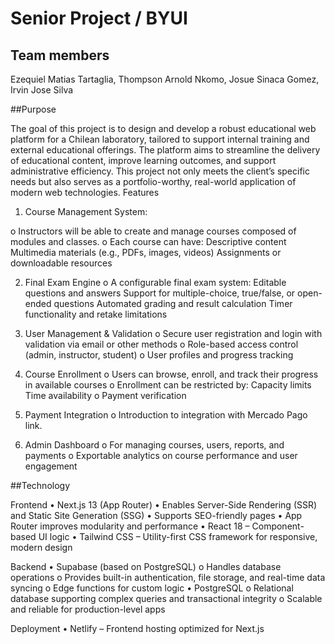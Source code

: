# Senior Project / BYUI

## Team members

Ezequiel Matias Tartaglia, Thompson Arnold Nkomo, Josue Sinaca Gomez, Irvin Jose Silva

##Purpose

The goal of this project is to design and develop a robust educational web platform for a Chilean laboratory, tailored to support internal training and external educational offerings. The platform aims to streamline the delivery of educational content, improve learning outcomes, and support administrative efficiency. This project not only meets the client’s specific needs but also serves as a portfolio-worthy, real-world application of modern web technologies.
Features

1.	Course Management System:

  o	Instructors will be able to create and manage courses composed of modules and classes. 
  o	Each course can have: Descriptive content Multimedia materials (e.g., PDFs, images, videos) Assignments or downloadable resources 
  
2.	Final Exam Engine 
  o	A configurable final exam system: Editable questions and answers Support for multiple-choice, true/false, or open-ended questions Automated grading and result calculation Timer functionality and retake limitations

3.	User Management & Validation 
  o	Secure user registration and login with validation via email or other methods 
  o	Role-based access control (admin, instructor, student) 
  o	User profiles and progress tracking

4.	Course Enrollment 
  o	Users can browse, enroll, and track their progress in available courses 
  o	Enrollment can be restricted by: Capacity limits Time availability 
  o	Payment verification

5.	Payment Integration 
  o	Introduction to integration with Mercado Pago link.

6.	Admin Dashboard 
  o	For managing courses, users, reports, and payments 
  o	Exportable analytics on course performance and user engagement

##Technology

Frontend
•	Next.js 13 (App Router)
•	Enables Server-Side Rendering (SSR) and Static Site Generation (SSG)
•	Supports SEO-friendly pages
•	App Router improves modularity and performance
•	React 18 – Component-based UI logic
•	Tailwind CSS – Utility-first CSS framework for responsive, modern design

Backend
•	Supabase (based on PostgreSQL)
  o	Handles database operations
  o	Provides built-in authentication, file storage, and real-time data syncing
  o	Edge functions for custom logic
•	PostgreSQL
  o	Relational database supporting complex queries and transactional integrity
  o	Scalable and reliable for production-level apps
  
Deployment
•	Netlify – Frontend hosting optimized for Next.js
